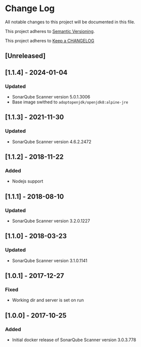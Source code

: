 # Change Log

All notable changes to this project will be documented in this file.

This project adheres to [Semantic Versioning](http://semver.org/).

This project adheres to [Keep a CHANGELOG](http://keepachangelog.com/)

## [Unreleased]

## [1.1.4] - 2024-01-04

### Updated

- SonarQube Scanner version 5.0.1.3006
- Base image swithed to `adoptopenjdk/openjdk8:alpine-jre`

## [1.1.3] - 2021-11-30

### Updated

- SonarQube Scanner version 4.6.2.2472

## [1.1.2] - 2018-11-22

### Added

- Nodejs support

## [1.1.1] - 2018-08-10

### Updated

- SonarQube Scanner version 3.2.0.1227

## [1.1.0] - 2018-03-23

### Updated

- SonarQube Scanner version 3.1.0.1141

## [1.0.1] - 2017-12-27

### Fixed

- Working dir and server is set on run

## [1.0.0] - 2017-10-25

### Added

- Initial docker release of SonarQube Scanner version 3.0.3.778

